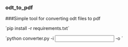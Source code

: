 ### odt_to_pdf

###Simple tool for converting odt files to pdf

´pip install -r requirements.txt´

´python converter.py -i <input folder> -o <output folder>´
